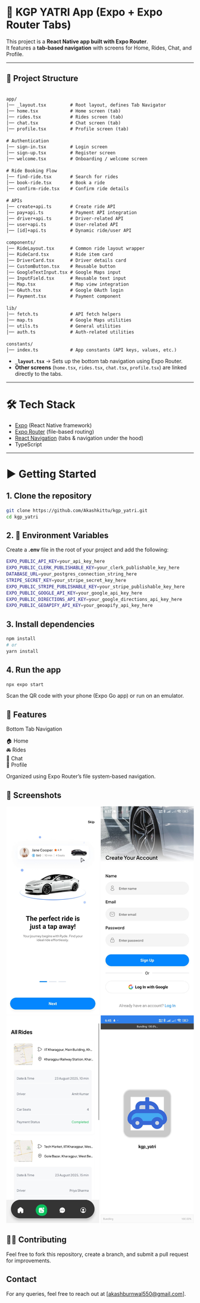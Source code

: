 # 🚖 KGP YATRI App (Expo + Expo Router Tabs)

This project is a **React Native app built with Expo Router**.  
It features a **tab-based navigation** with screens for Home, Rides, Chat, and Profile.  

---

## 📂 Project Structure

```plaintext

app/
│── _layout.tsx         # Root layout, defines Tab Navigator
│── home.tsx            # Home screen (tab)
│── rides.tsx           # Rides screen (tab)
│── chat.tsx            # Chat screen (tab)
│── profile.tsx         # Profile screen (tab)

# Authentication
│── sign-in.tsx         # Login screen
│── sign-up.tsx         # Register screen
│── welcome.tsx         # Onboarding / welcome screen

# Ride Booking Flow
│── find-ride.tsx       # Search for rides
│── book-ride.tsx       # Book a ride
│── confirm-ride.tsx    # Confirm ride details

# APIs
│── create+api.ts       # Create ride API
│── pay+api.ts          # Payment API integration
│── driver+api.ts       # Driver-related API
│── user+api.ts         # User-related API
│── [id]+api.ts         # Dynamic ride/user API

components/
│── RideLayout.tsx      # Common ride layout wrapper
│── RideCard.tsx        # Ride item card
│── DriverCard.tsx      # Driver details card
│── CustomButton.tsx    # Reusable button
│── GoogleTextInput.tsx # Google Maps input
│── InputField.tsx      # Reusable text input
│── Map.tsx             # Map view integration
│── OAuth.tsx           # Google OAuth login
│── Payment.tsx         # Payment component

lib/
│── fetch.ts            # API fetch helpers
│── map.ts              # Google Maps utilities
│── utils.ts            # General utilities
│── auth.ts             # Auth-related utilities

constants/
│── index.ts            # App constants (API keys, values, etc.)

```

- **`_layout.tsx`** → Sets up the bottom tab navigation using Expo Router.  
- **Other screens** (`home.tsx`, `rides.tsx`, `chat.tsx`, `profile.tsx`) are linked directly to the tabs.  

---

# 🛠️ Tech Stack

- [Expo](https://expo.dev/) (React Native framework)  
- [Expo Router](https://expo.github.io/router) (file-based routing)  
- [React Navigation](https://reactnavigation.org/) (tabs & navigation under the hood)  
- TypeScript  

---

# ▶️ Getting Started

## 1. Clone the repository
```bash
git clone https://github.com/Akashkittu/kgp_yatri.git
cd kgp_yatri
```
## 2. 🔑 Environment Variables

Create a **.env** file in the root of your project and add the following:

```bash
EXPO_PUBLIC_API_KEY=your_api_key_here
EXPO_PUBLIC_CLERK_PUBLISHABLE_KEY=your_clerk_publishable_key_here
DATABASE_URL=your_postgres_connection_string_here
STRIPE_SECRET_KEY=your_stripe_secret_key_here
EXPO_PUBLIC_STRIPE_PUBLISHABLE_KEY=your_stripe_publishable_key_here
EXPO_PUBLIC_GOOGLE_API_KEY=your_google_api_key_here
EXPO_PUBLIC_DIRECTIONS_API_KEY=your_google_directions_api_key_here
EXPO_PUBLIC_GEOAPIFY_API_KEY=your_geoapify_api_key_here
```

## 3. Install dependencies
```bash
npm install
# or
yarn install
```

## 4. Run the app
```bash
npx expo start
```
Scan the QR code with your phone (Expo Go app) or run on an emulator.

## 📱 Features
Bottom Tab Navigation

🏠 Home  
🚘 Rides  
💬 Chat  
👤 Profile  

Organized using Expo Router’s file system-based navigation.


## 📸 Screenshots
<p align="center"><img src="https://github.com/Akashkittu/kgp_yatri/blob/main/image_2.jpg?raw=true" width="250"/> <img src="https://github.com/Akashkittu/kgp_yatri/blob/main/_image3.jpg?raw=true" width="250"/> <img src="https://github.com/Akashkittu/kgp_yatri/blob/main/image4.jpg?raw=true" width="250"/> <img src="https://github.com/Akashkittu/kgp_yatri/blob/main/image_1.jpg?raw=true" width="250"/> </p>


## 👨‍💻 Contributing

Feel free to fork this repository, create a branch, and submit a pull request for improvements.


## Contact

For any queries, feel free to reach out at [akashburnwal550@gmail.com].
